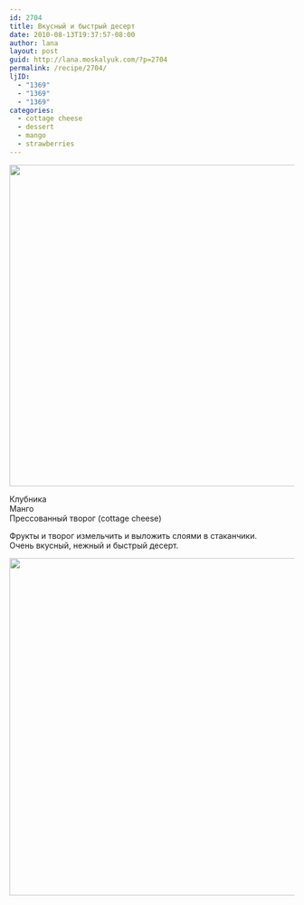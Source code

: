 ```yaml
---
id: 2704
title: Вкусный и быстрый десерт
date: 2010-08-13T19:37:57-08:00
author: lana
layout: post
guid: http://lana.moskalyuk.com/?p=2704
permalink: /recipe/2704/
ljID:
  - "1369"
  - "1369"
  - "1369"
categories:
  - cottage cheese
  - dessert
  - mango
  - strawberries
---
```

<img loading="lazy" class="alignnone" title="fancy dessert" src="http://farm5.static.flickr.com/4075/4889875248_e14994e675_z.jpg" alt="" width="640" height="569" />

Клубника  
Манго  
Прессованный творог (cottage cheese)

Фрукты и творог измельчить и выложить слоями в стаканчики.  
Очень вкусный, нежный и быстрый десерт.

<img loading="lazy" class="alignnone" title="fancy dessert" src="http://farm5.static.flickr.com/4140/4889283813_ea029666d4_z.jpg" alt="" width="640" height="597" />